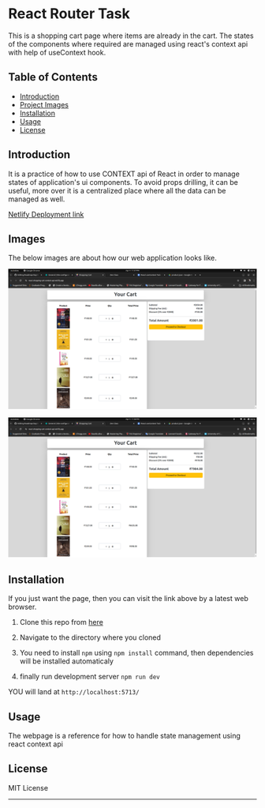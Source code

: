 # React Router Task

This is a shopping cart page where items are already in the cart. The states of the components where required are managed using react's context api with help of useContext hook.

## Table of Contents

- [Introduction](#introduction)
- [Project Images](#Images)
- [Installation](#installation)
- [Usage](#usage)
- [License](#license)

## Introduction

It is a practice of how to use CONTEXT api of React in order to manage states of application's ui components. To avoid props drilling, it can be useful, more over it is a centralized place where all the data can be managed as well.

[Netlify Deployment link](https://react-shopping-cart-context-api.netlify.app/)

## Images

The below images are about how our web application looks like.

![Shopping Cart](/src/assets/shopping_cart_context1.png)

![change of qty](/src/assets/shopping_cart_context2.png)

## Installation

If you just want the page, then you can visit the link above by a latest web browser.

1. Clone this repo from [here](https://github.com/jeelion22/Roadmap-Day28-React-Shopping-Cart-with-Context-API-Netlify-Deployment.git)

2. Navigate to the directory where you cloned

3. You need to install `npm` using `npm install` command, then dependencies will be installed automaticaly

4. finally run development server `npm run dev`

YOU will land at `http://localhost:5713/`

## Usage

The webpage is a reference for how to handle state management using react context api

## License

MIT License

---
